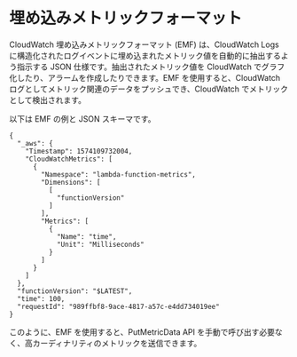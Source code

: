 # 埋め込みメトリックフォーマット

CloudWatch 埋め込みメトリックフォーマット (EMF) は、CloudWatch Logs に構造化されたログイベントに埋め込まれたメトリック値を自動的に抽出するよう指示する JSON 仕様です。抽出されたメトリック値を CloudWatch でグラフ化したり、アラームを作成したりできます。EMF を使用すると、CloudWatch ログとしてメトリック関連のデータをプッシュでき、CloudWatch でメトリックとして検出されます。

以下は EMF の例と JSON スキーマです。

	{
	  "_aws": {
	    "Timestamp": 1574109732004,
	    "CloudWatchMetrics": [
	      {
	        "Namespace": "lambda-function-metrics",
	        "Dimensions": [
	          [
	            "functionVersion"
	          ]
	        ],
	        "Metrics": [
	          {
	            "Name": "time",
	            "Unit": "Milliseconds"
	          }
	        ]
	      }
	    ]
	  },
	  "functionVersion": "$LATEST",
	  "time": 100,
	  "requestId": "989ffbf8-9ace-4817-a57c-e4dd734019ee"
	}

このように、EMF を使用すると、PutMetricData API を手動で呼び出す必要なく、高カーディナリティのメトリックを送信できます。
